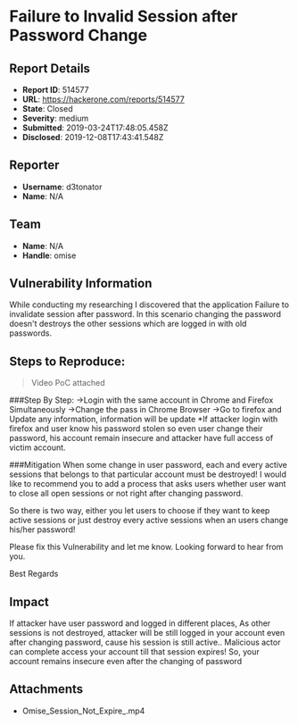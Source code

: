# Failure to Invalid Session after Password Change

## Report Details
- **Report ID**: 514577
- **URL**: https://hackerone.com/reports/514577
- **State**: Closed
- **Severity**: medium
- **Submitted**: 2019-03-24T17:48:05.458Z
- **Disclosed**: 2019-12-08T17:43:41.548Z

## Reporter
- **Username**: d3tonator
- **Name**: N/A

## Team
- **Name**: N/A
- **Handle**: omise

## Vulnerability Information
While conducting my researching I discovered that the application Failure to invalidate session after password.  In this scenario changing the password doesn't destroys the other sessions which are logged in with old passwords.

Steps to Reproduce:
----------------------
>Video PoC attached

###Step By Step:
->Login with the same account in Chrome and Firefox Simultaneously
->Change the pass in Chrome Browser
->Go to firefox and Update any information, information will be update *If attacker login with firefox and user know his password stolen so even user change their password, his account remain insecure and attacker have full access of victim account.

###Mitigation
When some change in user password, each and every active sessions that belongs to that particular account must be destroyed!
I would like to recommend you to add a process that asks users whether user want to close all open sessions or not right after changing password.

So there is two way, either you let users to choose if they want to keep active sessions or just destroy every active sessions when an users change his/her password!

Please fix this Vulnerability and let me know. Looking forward to hear from you.

Best Regards

## Impact

If attacker have user password and logged in different places, As other sessions is not destroyed, attacker will be still logged in your account even after changing password, cause his session is still active.. Malicious actor can complete access your account till that session expires! So, your account remains insecure even after the changing of password

## Attachments
- Omise_Session_Not_Expire_.mp4
